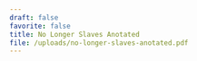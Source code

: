 ```yaml
---
draft: false
favorite: false
title: No Longer Slaves Anotated
file: /uploads/no-longer-slaves-anotated.pdf
---
```

